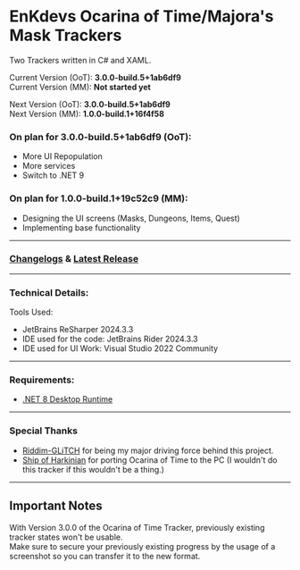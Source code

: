 # EnKdevs Ocarina of Time/Majora's Mask Trackers
Two Trackers written in C# and XAML.

Current Version (OoT): <b>3.0.0-build.5+1ab6df9</b><br/>
Current Version (MM): <b>Not started yet</b>

Next Version (OoT): <b>3.0.0-build.5+1ab6df9</b><br/>
Next Version (MM): <b>1.0.0-build.1+16f4f58</b>
<br/>

### On plan for 3.0.0-build.5+1ab6df9 (OoT):
- More UI Repopulation
- More services
- Switch to .NET 9

### On plan for 1.0.0-build.1+19c52c9 (MM):
- Designing the UI screens (Masks, Dungeons, Items, Quest)
- Implementing base functionality

---

### [Changelogs](https://github.com/EnKdev/EnKdevs-Item-Trackers/blob/main/CHANGELOGS.md) & [Latest Release](https://github.com/EnKdev/EnKdevs-Item-Trackers/releases)

---

### Technical Details:

Tools Used:

- JetBrains ReSharper 2024.3.3
- IDE used for the code: JetBrains Rider 2024.3.3
- IDE used for UI Work: Visual Studio 2022 Community

---

### Requirements:

- [.NET 8 Desktop Runtime](https://dotnet.microsoft.com/en-us/download/dotnet/8.0)

---

### Special Thanks

- [Riddim-GLiTCH](https://github.com/Riddim-GLiTCH) for being my major driving force behind this project.
- [Ship of Harkinian](https://www.shipofharkinian.com/) for porting Ocarina of Time to the PC (I wouldn't do this tracker if this wouldn't be a thing.)

---

## Important Notes

With Version 3.0.0 of the Ocarina of Time Tracker, previously existing tracker states won't be usable.<br/>
Make sure to secure your previously existing progress by the usage of a screenshot so you can transfer it to the new format.